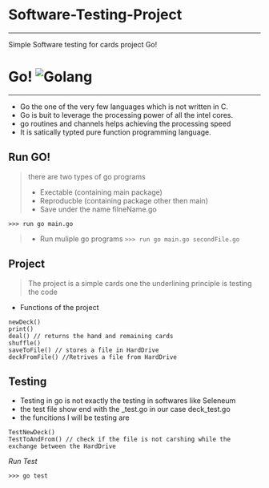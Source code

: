 # Software-Testing-Project
---------------------------------------
Simple Software testing for cards project Go!


# Go! ![Golang](https://intami.pl//wp-content/uploads/sites/3/2016/09/golang-icon.png)
-------------------------------------
- Go the one of the very few languages which is not written in C.
- Go is buit to leverage the processing power of all the intel cores.
- go routines and channels helps achieving the processing speed
- It is satically typted pure function programming language.

## Run GO!
> there are two types of go programs
> - Exectable (containing main package)
> - Reproducble (containing package other then main)
> - Save under the name filneName.go
  
`>>> run go main.go`
> - Run muliple go programs
`>>> run go main.go secondFile.go`

## Project 
> The project is a simple cards one the underlining principle is testing the code
- Functions of the project
```
newDeck()
print()
deal() // returns the hand and remaining cards
shuffle()
saveToFile() // stores a file in HardDrive
deckFromFile() //Retrives a file from HardDrive
```

## Testing

- Testing in go is not exactly the testing in softwares like Seleneum 
- the test file show end with the _test.go in our case deck_test.go
- the funcitions I will be testing are
```
TestNewDeck()
TestToAndFrom() // check if the file is not carshing while the exchange between the HardDrive 
```

*Run Test*

`>>> go test`
